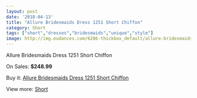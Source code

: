 ```yaml
---
layout: post
date: '2018-04-13'
title: "Allure Bridesmaids Dress 1251 Short Chiffon"
category: Short
tags: ["short","dresses","bridesmaids","unique","style"]
image: http://img.eudances.com/6206-thickbox_default/allure-bridesmaids-dress-1251-short-chiffon.jpg
---
```

Allure Bridesmaids Dress 1251 Short Chiffon

On Sales: **$248.99**
<a href="https://www.eudances.com/en/short/2225-allure-bridesmaids-dress-1251-short-chiffon.html"><amp-img layout="responsive" width="600" height="600" src="//img.eudances.com/6206-thickbox_default/allure-bridesmaids-dress-1251-short-chiffon.jpg" alt="Allure Bridesmaids Dress 1251 Short Chiffon 0" /></a>
<a href="https://www.eudances.com/en/short/2225-allure-bridesmaids-dress-1251-short-chiffon.html"><amp-img layout="responsive" width="600" height="600" src="//img.eudances.com/6207-thickbox_default/allure-bridesmaids-dress-1251-short-chiffon.jpg" alt="Allure Bridesmaids Dress 1251 Short Chiffon 1" /></a>

Buy it: [Allure Bridesmaids Dress 1251 Short Chiffon](https://www.eudances.com/en/short/2225-allure-bridesmaids-dress-1251-short-chiffon.html "Allure Bridesmaids Dress 1251 Short Chiffon")

View more: [Short](https://www.eudances.com/en/25-short "Short")